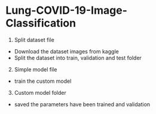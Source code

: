 # Lung-COVID-19-Image-Classification

1) Split dataset file
- Download the dataset images from kaggle
- Split the dataset into train, validation and test folder

2) Simple model file
- train the custom model

3) Custom model folder
- saved the parameters have been trained and validation
